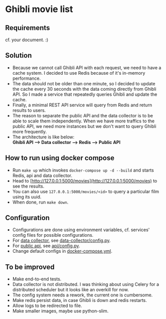 # Ghibli movie list

## Requirements
cf. your document. :)

## Solution
- Because we cannot call Ghibli API with each request, we need to have a cache system.
I decided to use Redis because of it's in-memory performance.  
- The data should not be older than one minute, so I decided to update the cache every 30 seconds with the data 
coming directly from Ghibli API. So I made a service that repeatedly queries Ghibli and update the cache.
- Finally, a minimal REST API service will query from Redis and return results to users.
- The reason to separate the public API and the data collector is to be able to scale them independently. 
When we have more traffics to the public API, we need more instances but we don't want to query Ghibli more frequently.
- The architecture is like below:  
**Ghibli API --> Data collector --> Redis --> Public API**

## How to run using docker compose
- Run ```make up``` which invokes ```docker-compose up -d --build``` and starts Redis, api and data collector.
- Head to [http://127.0.0.1:5000/movies](http://127.0.0.1:5000/movies) to see the results.
- You can also use ```127.0.0.1:5000/movies/<id>``` to query a particular film using its uuid.
- When done, run ```make down```.

## Configuration
- Configurations are done using environment variables, cf. services' config files for possible configurations.
- For [data collector](./data-collector), see [data-collector/config.py](./data-collector/config.py).
- For [public api](./api), see [api/config.py](./api/config.py).
- Change default configs in [docker-compose.yml](docker-compose.yml).

## To be improved
- Make end-to-end tests.
- Data collector is not distributed. I was thinking about using Celery for a distributed scheduler 
but it looks like an overkill for now.
- The config system needs a rework, the current one is cumbersome.
- Make redis persist data, in case Ghibli is down and redis restarts.
- Allow logs to be redirected to file.
- Make smaller images, maybe use python-slim.

